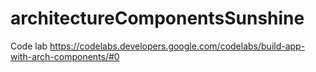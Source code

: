 # architectureComponentsSunshine
Code lab https://codelabs.developers.google.com/codelabs/build-app-with-arch-components/#0
